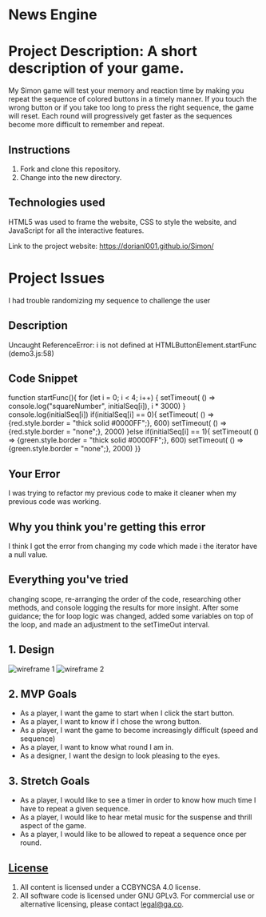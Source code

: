# News Engine

# Project Description: A short description of your game.

My Simon game will test your memory and reaction time by
making you repeat the sequence of colored buttons in a
timely manner. If you touch the wrong button or if you
take too long to press the right sequence, the game will
reset. Each round will progressively get faster as the
sequences become more difficult to remember and repeat.

## Instructions

1. Fork and clone this repository.
1. Change into the new directory.

## Technologies used

HTML5 was used to frame the website, CSS to style the website, and JavaScript for
all the interactive features.

Link to the project website: https://dorianl001.github.io/Simon/

# Project Issues

I had trouble randomizing my sequence to challenge the user

## Description

Uncaught ReferenceError: i is not defined
at HTMLButtonElement.startFunc (demo3.js:58)

## Code Snippet

function startFunc(){
for (let i = 0; i < 4; i++) {
setTimeout( () => console.log("squareNumber", initialSeq[i]), i \* 3000)
}
console.log(initialSeq[i])
if(initialSeq[i] == 0){
setTimeout( () => {red.style.border = "thick solid #0000FF";}, 600)
setTimeout( () => {red.style.border = "none";}, 2000)
}else if(initialSeq[i] == 1){
setTimeout( () => {green.style.border = "thick solid #0000FF";}, 600)
setTimeout( () => {green.style.border = "none";}, 2000)
}}

## Your Error

I was trying to refactor my previous code to make it cleaner when my previous code was working.

## Why you think you're getting this error

I think I got the error from changing my code which made i the iterator have a null value.

## Everything you've tried

changing scope, re-arranging the order of the code, researching other methods, and console logging the results for more insight. After some guidance; the for loop logic was changed, added some variables on top of the loop, and made an adjustment to the setTimeOut interval.

## 1. Design

![wireframe 1](https://i.imgur.com/su1EHDo.png)
![wireframe 2](https://i.imgur.com/E9dToM1.png)

## 2. MVP Goals

- As a player, I want the game to start when I click the start button.
- As a player, I want to know if I chose the wrong button.
- As a player, I want the game to become increasingly difficult (speed and sequence)
- As a player, I want to know what round I am in.
- As a designer, I want the design to look pleasing to the eyes.

## 3. Stretch Goals

- As a player, I would like to see a timer in order to know how much time I have to repeat a given sequence.
- As a player, I would like to hear metal music for the suspense and thrill aspect of the game.
- As a player, I would like to be allowed to repeat a sequence once per round.

## [License](LICENSE)

1.  All content is licensed under a CC­BY­NC­SA 4.0 license.
1.  All software code is licensed under GNU GPLv3. For commercial use or
    alternative licensing, please contact legal@ga.co.
